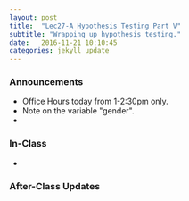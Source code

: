 ```yaml
---
layout: post
title:  "Lec27-A Hypothesis Testing Part V"
subtitle: "Wrapping up hypothesis testing."
date:   2016-11-21 10:10:45
categories: jekyll update
---
```




### Announcements

* Office Hours today from 1-2:30pm only. 
* Note on the variable "gender".
* 



### In-Class

* 
    

### After-Class Updates

<!--
* Lec25 <a href = "{{ site.baseurl }}/assets/LC/hypothesis_testing.html" target = "_blank">learning check discussion</a>
-->
